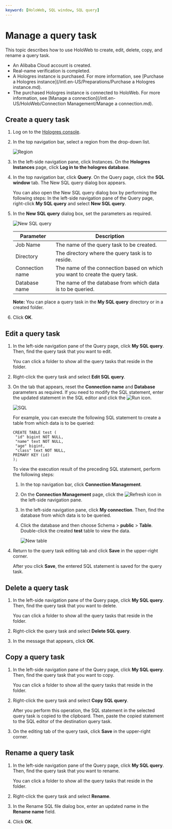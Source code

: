 ```yaml
---
keyword: [HoloWeb, SQL window, SQL query]
---
```


# Manage a query task

This topic describes how to use HoloWeb to create, edit, delete, copy, and rename a query task.

-   An Alibaba Cloud account is created.
-   Real-name verification is completed.
-   A Hologres instance is purchased. For more information, see [Purchase a Hologres instance](/intl.en-US/Preparations/Purchase a Hologres instance.md).
-   The purchased Hologres instance is connected to HoloWeb. For more information, see [Manage a connection](/intl.en-US/HoloWeb/Connection Management/Manage a connection.md).

## Create a query task

1.  Log on to the [Hologres console](https://hologram.console.aliyun.com/#/instance).

2.  In the top navigation bar, select a region from the drop-down list.

    ![Region](https://static-aliyun-doc.oss-cn-hangzhou.aliyuncs.com/assets/img/en-US/8969182061/p141749.png)

3.  In the left-side navigation pane, click Instances. On the **Hologres Instances** page, click **Log in to the hologres database**.

4.  In the top navigation bar, click **Query**. On the Query page, click the **SQL window** tab. The New SQL query dialog box appears.

    You can also open the New SQL query dialog box by performing the following steps: In the left-side navigation pane of the Query page, right-click **My SQL query** and select **New SQL query**.

5.  In the **New SQL query** dialog box, set the parameters as required.

    ![New SQL query](https://static-aliyun-doc.oss-cn-hangzhou.aliyuncs.com/assets/img/en-US/7479438951/p132716.png)

    |Parameter|Description|
    |---------|-----------|
    |Job Name|The name of the query task to be created.|
    |Directory|The directory where the query task is to reside.|
    |Connection name|The name of the connection based on which you want to create the query task.|
    |Database name|The name of the database from which data is to be queried.|

    **Note:** You can place a query task in the **My SQL query** directory or in a created folder.

6.  Click **OK**.


## Edit a query task

1.  In the left-side navigation pane of the Query page, click **My SQL query**. Then, find the query task that you want to edit.

    You can click a folder to show all the query tasks that reside in the folder.

2.  Right-click the query task and select **Edit SQL query**.

3.  On the tab that appears, reset the **Connection name** and **Database** parameters as required. If you need to modify the SQL statement, enter the updated statement in the SQL editor and click the ![Run](https://static-aliyun-doc.oss-cn-hangzhou.aliyuncs.com/assets/img/en-US/7479438951/p132774.png) icon.

    ![SQL](https://static-aliyun-doc.oss-cn-hangzhou.aliyuncs.com/assets/img/en-US/7479438951/p132784.png)

    For example, you can execute the following SQL statement to create a table from which data is to be queried:

    ```
    CREATE TABLE test (
     "id" bigint NOT NULL,
     "name" text NOT NULL,
     "age" bigint,
     "class" text NOT NULL,
    PRIMARY KEY (id)
    );
    ```

    To view the execution result of the preceding SQL statement, perform the following steps:

    1.  In the top navigation bar, click **Connection Management**.

    2.  On the **Connection Management** page, click the ![Refresh](https://static-aliyun-doc.oss-cn-hangzhou.aliyuncs.com/assets/img/en-US/7479438951/p132799.png) icon in the left-side navigation pane.

    3.  In the left-side navigation pane, click **My connection**. Then, find the database from which data is to be queried.

    4.  Click the database and then choose Schema \> **public** \> **Table**. Double-click the created **test** table to view the data.

        ![New table](https://static-aliyun-doc.oss-cn-hangzhou.aliyuncs.com/assets/img/en-US/7479438951/p132804.png)

4.  Return to the query task editing tab and click **Save** in the upper-right corner.

    After you click **Save**, the entered SQL statement is saved for the query task.


## Delete a query task

1.  In the left-side navigation pane of the Query page, click **My SQL query**. Then, find the query task that you want to delete.

    You can click a folder to show all the query tasks that reside in the folder.

2.  Right-click the query task and select **Delete SQL query**.

3.  In the message that appears, click **OK**.


## Copy a query task

1.  In the left-side navigation pane of the Query page, click **My SQL query**. Then, find the query task that you want to copy.

    You can click a folder to show all the query tasks that reside in the folder.

2.  Right-click the query task and select **Copy SQL query**.

    After you perform this operation, the SQL statement in the selected query task is copied to the clipboard. Then, paste the copied statement to the SQL editor of the destination query task.

3.  On the editing tab of the query task, click **Save** in the upper-right corner.


## Rename a query task

1.  In the left-side navigation pane of the Query page, click **My SQL query**. Then, find the query task that you want to rename.

    You can click a folder to show all the query tasks that reside in the folder.

2.  Right-click the query task and select **Rename**.

3.  In the Rename SQL file dialog box, enter an updated name in the **Rename name** field.

4.  Click **OK**.


